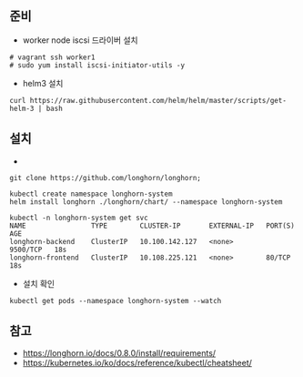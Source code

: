 
## 준비
- worker node iscsi 드라이버 설치
```
# vagrant ssh worker1
# sudo yum install iscsi-initiator-utils -y
```
- helm3 설치
```
curl https://raw.githubusercontent.com/helm/helm/master/scripts/get-helm-3 | bash
```


## 설치
- 
```
git clone https://github.com/longhorn/longhorn; 

kubectl create namespace longhorn-system
helm install longhorn ./longhorn/chart/ --namespace longhorn-system

kubectl -n longhorn-system get svc
NAME                TYPE        CLUSTER-IP       EXTERNAL-IP   PORT(S)    AGE
longhorn-backend    ClusterIP   10.100.142.127   <none>        9500/TCP   18s
longhorn-frontend   ClusterIP   10.108.225.121   <none>        80/TCP     18s
```
- 설치 확인
```
kubectl get pods --namespace longhorn-system --watch
```

## 참고
- https://longhorn.io/docs/0.8.0/install/requirements/
- https://kubernetes.io/ko/docs/reference/kubectl/cheatsheet/
